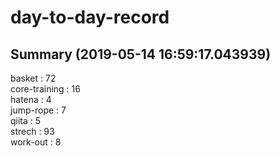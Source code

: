 # day-to-day-record  
## Summary  (2019-05-14 16:59:17.043939)  
basket : 72  
core-training : 16  
hatena : 4  
jump-rope : 7  
qiita : 5  
strech : 93  
work-out : 8  
